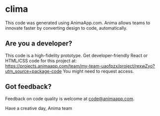 # clima
This code was generated using AnimaApp.com. 
Anima allows teams to innovate faster by converting design to code, automatically.

## Are you a developer?
This code is a high-fidelity prototype.
Get developer-friendly React or HTML/CSS code for this project at:
https://projects.animaapp.com/team/my-team-uaofpzx/project/rexwZyo?utm_source=package-code
You might need to request access.

## Got feedback?
Feedback on code quality is welcome at code@animaapp.com.

Have a creative day,
Anima team
